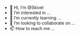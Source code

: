 - 👋 Hi, I’m @Skivel
- 👀 I’m interested in ...
- 🌱 I’m currently learning ...
- 💞️ I’m looking to collaborate on ...
- 📫 How to reach me ...

<!---
Skivel/Skivel is a ✨ special ✨ repository because its `README.md` (this file) appears on your GitHub profile.
You can click the Preview link to take a look at your changes.
--->
